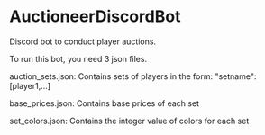 # AuctioneerDiscordBot
Discord bot to conduct player auctions.

To run this bot, you need 3 json files.

auction_sets.json:
Contains sets of players in the form:
  "setname": [player1,...]

base_prices.json:
Contains base prices of each set

set_colors.json:
Contains the integer value of colors for each set
